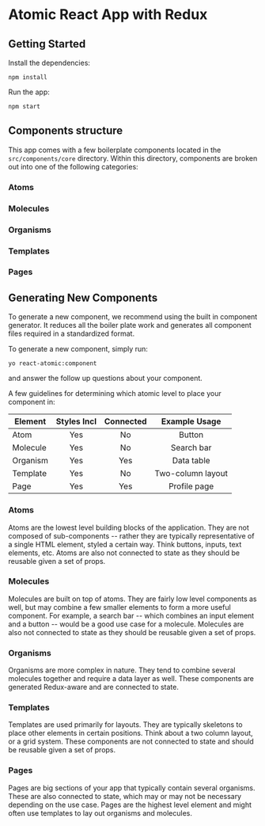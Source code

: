 # Atomic React App with Redux


## Getting Started

Install the dependencies:

```
npm install
```

Run the app:
```
npm start
```

## Components structure

This app comes with a few boilerplate components located in the `src/components/core` directory.
Within this directory, components are broken out into one of the following categories:

### Atoms

### Molecules

### Organisms

### Templates

### Pages




## Generating New Components
To generate a new component, we recommend using the built in component generator. It reduces all the boiler plate work and generates all component files required in a standardized format.

To generate a new component, simply run:
```
yo react-atomic:component
```
and answer the follow up questions about your component.

A few guidelines for determining which atomic level to place your component in:

| Element     | Styles Incl  | Connected    |Example Usage |
| ------------|:------------:|:------------:|:------------:|
| Atom        |    Yes       | No           | Button       |
| Molecule    |    Yes       | No           | Search bar   |
| Organism    |    Yes       | Yes          | Data table   |
| Template    |    Yes       | No           |Two-column layout|
| Page        |    Yes       | Yes          | Profile page |


### Atoms
Atoms are the lowest level building blocks of the application. They are not composed of sub-components -- rather they are typically representative of a single HTML element, styled a certain way. Think buttons, inputs, text elements, etc. Atoms are also not connected to state as they should be reusable given a set of props.

### Molecules
Molecules are built on top of atoms. They are fairly low level components as well, but may combine a few smaller elements to form a more useful component. For example, a search bar -- which combines an input element and a button -- would be a good use case for a molecule. Molecules are also not connected to state as they should be reusable given a set of props.

### Organisms
Organisms are more complex in nature. They tend to combine several molecules together and require a data layer as well. These components are generated Redux-aware and are connected to state.

### Templates
Templates are used primarily for layouts. They are typically skeletons to place other elements in certain positions. Think about a two column layout, or a grid system. These components are not connected to state and should be reusable given a set of props.

### Pages
Pages are big sections of your app that typically contain several organisms. These are also connected to state, which may or may not be necessary depending on the use case. Pages are the highest level element and might often use templates to lay out organisms and molecules.
